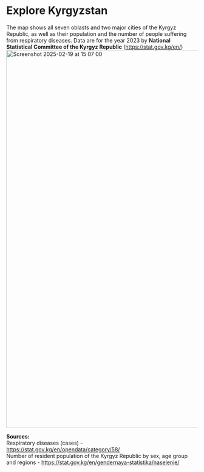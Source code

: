 # Explore Kyrgyzstan 

The map shows all seven oblasts and two major cities of the Kyrgyz Republic, as well as their population and the number of people suffering from respiratory diseases. Data are for the year 2023 by **National Statistical Committee of the Kyrgyz Republic** (https://stat.gov.kg/en/)
<img width="994" alt="Screenshot 2025-02-19 at 15 07 00" src="https://github.com/user-attachments/assets/92ae0cda-d124-4ee4-ab81-b10a15d4d4c9" />

**Sources:** <br /> 
Respiratory diseases (cases) - https://stat.gov.kg/en/opendata/category/58/ <br /> 
Number of resident population of the Kyrgyz Republic by sex, age group and regions - https://stat.gov.kg/en/gendernaya-statistika/naselenie/<br /> 
